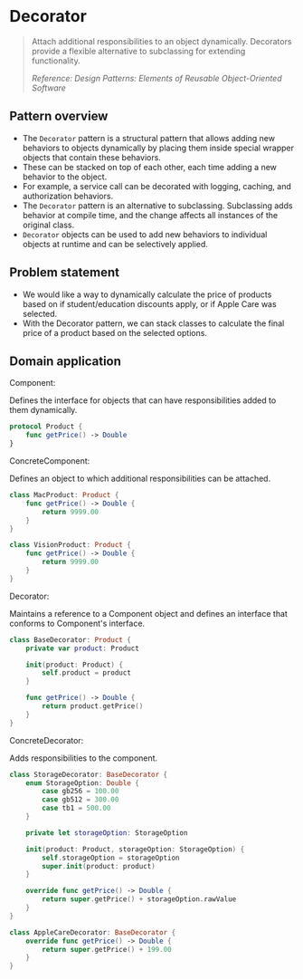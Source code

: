 <br />

# Decorator

> Attach additional responsibilities to an object dynamically. Decorators provide a flexible alternative to subclassing for extending functionality.
>
> _Reference: Design Patterns: Elements of Reusable Object-Oriented Software_

## Pattern overview

- The `Decorator` pattern is a structural pattern that allows adding new behaviors to objects dynamically by placing them inside special wrapper objects that contain these behaviors.
- These can be stacked on top of each other, each time adding a new behavior to the object.
- For example, a service call can be decorated with logging, caching, and authorization behaviors.
- The `Decorator` pattern is an alternative to subclassing. Subclassing adds behavior at compile time, and the change affects all instances of the original class.
- `Decorator` objects can be used to add new behaviors to individual objects at runtime and can be selectively applied.

## Problem statement

- We would like a way to dynamically calculate the price of products based on if student/education discounts apply, or if Apple Care was selected.
- With the Decorator pattern, we can stack classes to calculate the final price of a product based on the selected options.

## Domain application

Component:

Defines the interface for objects that can have responsibilities added to them dynamically.

```swift
protocol Product {
    func getPrice() -> Double
}
```

ConcreteComponent:

Defines an object to which additional responsibilities can be attached.

```swift
class MacProduct: Product {
    func getPrice() -> Double {
        return 9999.00
    }
}

class VisionProduct: Product {
    func getPrice() -> Double {
        return 9999.00
    }
}
```

Decorator:

Maintains a reference to a Component object and defines an interface that conforms to Component's interface.

```swift
class BaseDecorator: Product {
    private var product: Product

    init(product: Product) {
        self.product = product
    }

    func getPrice() -> Double {
        return product.getPrice()
    }
}
```

ConcreteDecorator:

Adds responsibilities to the component.

```swift
class StorageDecorator: BaseDecorator {
    enum StorageOption: Double {
        case gb256 = 100.00
        case gb512 = 300.00
        case tb1 = 500.00
    }

    private let storageOption: StorageOption

    init(product: Product, storageOption: StorageOption) {
        self.storageOption = storageOption
        super.init(product: product)
    }

    override func getPrice() -> Double {
        return super.getPrice() + storageOption.rawValue
    }
}

class AppleCareDecorator: BaseDecorator {
    override func getPrice() -> Double {
        return super.getPrice() + 199.00
    }
}
```
